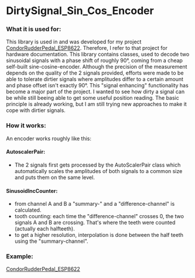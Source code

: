 # DirtySignal_Sin_Cos_Encoder

### What it is used for:
This library is used in and was developed for my project [CondorRudderPedal_ESP8622](https://github.com/flyfuri/CondorRudderPedal_ESP8622). Therefore, I refer to that project for hardware documentation. This library contains classes, used to decode two sinusoidal signals with a phase shift of roughly 90°, coming from a cheap self-built sine-cosine-encoder. Although the precision of the measurement depends on the quality of the 2 signals provided, efforts were made to be able to tolerate dirtier signals where amplitudes differ to a certain amount and phase offset isn't exactly 90°. This "signal enhancing" functionality has become a major part of the project. I wanted to see how dirty a signal can be while still beeing able to get some useful position reading.
The basic principle is already working, but I am still trying new approaches to make it cope with dirtier signals. 

 
### How it works:
An encoder works roughly like this:
#### AutoscalerPair:
- The 2 signals first gets processed by the AutoScalerPair class which automatically scales the amplitudes of both signals to a common size and puts them on the same level. 

#### SinusoidIncCounter:
- from channel A and B a "summary-" and a "difference-channel" is calculated.
- tooth counting: each time the "difference-channel" crosses 0, the two signals A and B are crossing. That's where the teeth were counted (actually each halfteeth). 
- to get a higher resolution, interpolation is done between the half teeth using the "summary-channel".

### Example: 
[CondorRudderPedal_ESP8622](https://github.com/flyfuri/CondorRudderPedal_ESP8622)



